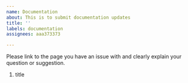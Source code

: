 ```yaml
---
name: Documentation
about: This is to submit documentation updates
title: ''
labels: documentation
assignees: aaa373373

---
```


Please link to the page you have an issue with and clearly explain your question or suggestion.
1. title